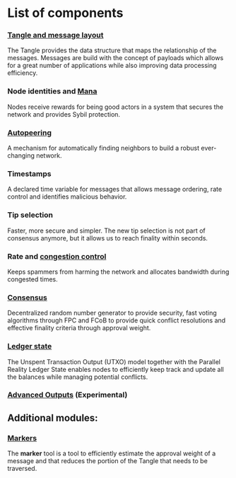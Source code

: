# List of components

### [Tangle and message layout](./protocol_specification/tangle.md)

The Tangle provides the data structure that maps the relationship of the messages. Messages are build with the concept of payloads which allows for a great number of applications while also improving data processing efficiency. 

### Node identities and [Mana](./mana.md)

Nodes receive rewards for being good actors in a system that secures the network and provides Sybil protection. 

### [Autopeering](./protocol_specification/autopeering.md)

A mechanism for automatically finding neighbors to build a robust ever-changing network.
 
### Timestamps

A declared time variable for messages that allows message ordering, rate control and identifies malicious behavior. 

### Tip selection

Faster, more secure and simpler. The new tip selection is not part of consensus anymore, but it allows us to reach finality within seconds.

### Rate and [congestion control](./protocol_specification/congestion_control.md)

Keeps spammers from harming the network and allocates bandwidth during congested times. 

### [Consensus](./protocol_specification/consensus_mechanism.md)

Decentralized random number generator to provide security, fast voting algorithms through FPC and FCoB to provide quick conflict resolutions and effective finality criteria through approval weight. 

### [Ledger state](./protocol_specification/ledgerstate.md)

The Unspent Transaction Output (UTXO) model together with the Parallel Reality Ledger State enables nodes to efficiently keep track and update all the balances while managing potential conflicts.

### [Advanced Outputs](./protocol_specification/advanced_outputs.md) (Experimental)



## Additional modules:

### [Markers](./markers.md)

The **marker** tool is a tool to efficiently estimate the approval weight of a message and that reduces the portion of the Tangle that needs to be traversed.
